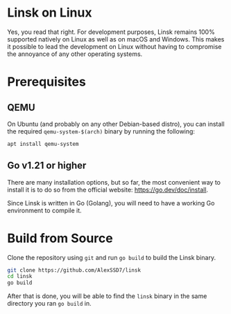 # Linsk on Linux

Yes, you read that right. For development purposes, Linsk remains 100% supported natively on Linux as well as on macOS and Windows. This makes it possible to lead the development on Linux without having to compromise the annoyance of any other operating systems.

# Prerequisites

## QEMU

On Ubuntu (and probably on any other Debian-based distro), you can install the required `qemu-system-$(arch)` binary by running the following:
```sh
apt install qemu-system
```

## Go v1.21 or higher

There are many installation options, but so far, the most convenient way to install it is to do so from the official website: https://go.dev/doc/install.

Since Linsk is written in Go (Golang), you will need to have a working Go environment to compile it.

# Build from Source
Clone the repository using `git` and run `go build` to build the Linsk binary.

```sh
git clone https://github.com/AlexSSD7/linsk
cd linsk
go build
```

After that is done, you will be able to find the `linsk` binary in the same directory you ran `go build` in.